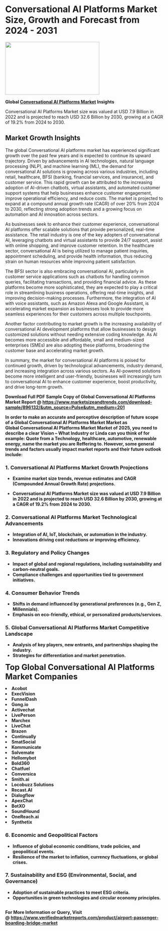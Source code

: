 <H1>Conversational AI Platforms Market Size, Growth and Forecast from 2024 - 2031</H1><img class="aligncenter size-medium wp-image-584254" src="https://thirdeyenews.in/wp-content/uploads/2024/09/Global-Market-Research-300x168.jpeg" alt="" width="300" height="168" /><p><strong>Global&nbsp;<a href="https://www.marketsizeandtrends.com/download-sample/896132/&amp;utm_source=Pulse&amp;utm_medium=201">Conversational AI Platforms Market</a> Insights</strong></p><p>Conversational AI Platforms Market size was valued at USD 7.9 Billion in 2022 and is projected to reach USD 32.6 Billion by 2030, growing at a CAGR of 19.2% from 2024 to 2030.</p><p><h2>Market Growth Insights</h2> <p>The global Conversational AI platforms market has experienced significant growth over the past few years and is expected to continue its upward trajectory. Driven by advancements in AI technologies, natural language processing (NLP), and machine learning (ML), the demand for conversational AI solutions is growing across various industries, including retail, healthcare, BFSI (banking, financial services, and insurance), and customer service. This rapid growth can be attributed to the increasing adoption of AI-driven chatbots, virtual assistants, and automated customer support systems that help businesses enhance customer engagement, improve operational efficiency, and reduce costs. The market is projected to expand at a compound annual growth rate (CAGR) of over 20% from 2024 to 2030, reflecting strong adoption trends and a growing focus on automation and AI innovation across sectors.</p> <p><strong></strong></p> <p>As businesses seek to enhance their customer experience, conversational AI platforms offer scalable solutions that provide personalized, real-time assistance. The retail industry is one of the key adopters of conversational AI, leveraging chatbots and virtual assistants to provide 24/7 support, assist with online shopping, and improve customer retention. In the healthcare sector, conversational AI is being utilized to manage patient inquiries, appointment scheduling, and provide health information, thus reducing strain on human resources while improving patient satisfaction.</p> <p>The BFSI sector is also embracing conversational AI, particularly in customer service applications such as chatbots for handling common queries, facilitating transactions, and providing financial advice. As these platforms become more sophisticated, they are expected to play a critical role in streamlining business operations, offering real-time insights, and improving decision-making processes. Furthermore, the integration of AI with voice assistants, such as Amazon Alexa and Google Assistant, is accelerating market expansion as businesses look to provide more seamless experiences for their customers across multiple touchpoints.</p> <p>Another factor contributing to market growth is the increasing availability of conversational AI development platforms that allow businesses to design customized solutions without needing extensive coding knowledge. As AI becomes more accessible and affordable, small and medium-sized enterprises (SMEs) are also adopting these platforms, broadening the customer base and accelerating market growth.</p> <p>In summary, the market for conversational AI platforms is poised for continued growth, driven by technological advancements, industry demand, and increasing integration across various sectors. As AI-powered solutions become more intelligent and user-friendly, businesses will increasingly turn to conversational AI to enhance customer experience, boost productivity, and drive long-term growth.</p> <p><strong></p><p><span class=""><strong>Download Full PDF Sample Copy of Global Conversational AI Platforms Market Report</strong> @ <a href="https://www.marketsizeandtrends.com/download-sample/896132/&amp;utm_source=Pulse&amp;utm_medium=201" target="_blank">https://www.marketsizeandtrends.com/download-sample/896132/&amp;utm_source=Pulse&amp;utm_medium=201</a></span></p><p>In order to make an accurate and perceptive description of future scope of a Global&nbsp;Conversational AI Platforms Market Market as Global&nbsp;Conversational AI Platforms Market Market of 2025, you need to describe a clear Vision &ndash; What Industry or Linda can you think of for example: Quote from a Technology, healthcare, automotive, renewable energy, name the market you are Reffering to. However, some general trends and factors usually impact market reports and their future outlook include:</p><h3>1.&nbsp;<strong>Conversational AI Platforms Market Growth Projections</strong></h3><ul><li>Examine market size trends, revenue estimates and CAGR (Compounded Annual Growth Rate) projections.</li><li><p>Conversational AI Platforms Market size was valued at USD 7.9 Billion in 2022 and is projected to reach USD 32.6 Billion by 2030, growing at a CAGR of 19.2% from 2024 to 2030.</p></li></ul><h3>2.&nbsp;<strong>Conversational AI Platforms Market Technological Advancements</strong></h3><ul><li>Integration of AI, IoT, blockchain, or automation in the industry.</li><li>Innovations driving cost reductions or improving efficiency.</li></ul><h3>3.&nbsp;<strong>Regulatory and Policy Changes</strong></h3><ul><li>Impact of global and regional regulations, including sustainability and carbon-neutral goals.</li><li>Compliance challenges and opportunities tied to government initiatives.</li></ul><h3>4.&nbsp;<strong>Consumer Behavior Trends</strong></h3><ul><li>Shifts in demand influenced by generational preferences (e.g., Gen Z, Millennials).</li><li>Emphasis on eco-friendly, ethical, or personalized products/services.</li></ul><h3>5.&nbsp;<strong>Global Conversational AI Platforms Market Competitive Landscape</strong></h3><ul><li>Analysis of key players, new entrants, and partnerships shaping the industry.</li><li>Strategies for differentiation and market penetration.</li></ul><p data-pm-slice="1 1 []"><span style="color: inherit; font-family: inherit; font-size: 25px;">Top Global Conversational AI Platforms Market Companies</span></p><div class="" data-test-id=""><p><li>Acobot</li><li> ExecVision</li><li> FunnelDash</li><li> Gong.io</li><li> Activechat</li><li> LivePerson</li><li> Marchex</li><li> LiveChat</li><li> Brazen</li><li> Continually</li><li> SmatSocial</li><li> Kommunicate</li><li> Solvemate</li><li> Hellomybot</li><li> Bold360</li><li> Chatfuel</li><li> Conversica</li><li> Smith.ai</li><li> Locobuzz Solutions</li><li> Recast.AI</li><li> Dialogflow</li><li> ApexChat</li><li> BotXO</li><li> SoundHound</li><li> OneReach.ai</li><li> Synthetix</li></p></div><h3>6.&nbsp;<strong>Economic and Geopolitical Factors</strong></h3><ul><li>Influence of global economic conditions, trade policies, and geopolitical events.</li><li>Resilience of the market to inflation, currency fluctuations, or global crises.</li></ul><h3>7.&nbsp;<strong>Sustainability and ESG (Environmental, Social, and Governance)</strong></h3><ul><li>Adoption of sustainable practices to meet ESG criteria.</li><li>Opportunities in green technologies and circular economy principles.</li></ul><h2><strong style="font-size: 14px;">For More Information or Query, Visit @&nbsp;</strong><a style="background-color: #ffffff; font-size: 14px;" href="https://www.marketsizeandtrends.com/report/conversational-ai-platforms-market-/" target="_blank">https://www.verifiedmarketreports.com/product/airport-passenger-boarding-bridge-market</a></h2>
